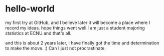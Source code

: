 # hello-world
my first try at GitHub, and I believe later it will become a place where I record my ideas.
hope things went well.I am just a student majoring statistics at ECNU and that's all.

and this is about 2 years later, I have finally got the time and determination to make the move. :) Can I just not procrastinate.
